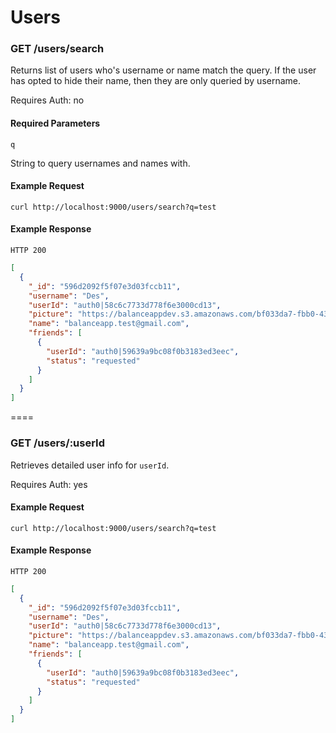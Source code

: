 Users
====

### GET /users/search
Returns list of users who's username or name match the query. If the user has opted to hide their name, then they are only queried by username.

Requires Auth: no

#### Required Parameters
`q`

String to query usernames and names with.

#### Example Request
```
curl http://localhost:9000/users/search?q=test
```

#### Example Response
`HTTP 200`

```json
[
  {
    "_id": "596d2092f5f07e3d03fccb11",
    "username": "Des",
    "userId": "auth0|58c6c7733d778f6e3000cd13",
    "picture": "https://balanceappdev.s3.amazonaws.com/bf033da7-fbb0-4390-8147-0615afd7c5b8.JPG",
    "name": "balanceapp.test@gmail.com",
    "friends": [
      {
        "userId": "auth0|59639a9bc08f0b3183ed3eec",
        "status": "requested"
      }
    ]
  }
]
```

====

### GET /users/:userId
Retrieves detailed user info for `userId`.

Requires Auth: yes

#### Example Request
```
curl http://localhost:9000/users/search?q=test
```

#### Example Response
`HTTP 200`

```json
[
  {
    "_id": "596d2092f5f07e3d03fccb11",
    "username": "Des",
    "userId": "auth0|58c6c7733d778f6e3000cd13",
    "picture": "https://balanceappdev.s3.amazonaws.com/bf033da7-fbb0-4390-8147-0615afd7c5b8.JPG",
    "name": "balanceapp.test@gmail.com",
    "friends": [
      {
        "userId": "auth0|59639a9bc08f0b3183ed3eec",
        "status": "requested"
      }
    ]
  }
]
```
